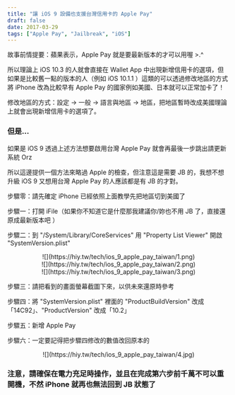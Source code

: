 ```yaml
---
title: "讓 iOS 9 設備也支援台灣信用卡的 Apple Pay"
draft: false
date: 2017-03-29
tags: ["Apple Pay", "Jailbreak", "iOS"]
---
```



故事前情提要：蘋果表示，Apple Pay 就是要最新版本的才可以用喔 >.^

所以理論上 iOS 10.3 的人就會直接在 Wallet App 中出現新增信用卡的選項，但如果是比較舊一點的版本的人（例如 iOS 10.1.1 ）這類的可以透過修改地區的方式將 iPhone 改為比較早有 Apple Pay 的國家例如美國、日本就可以正常加卡了！

<!--more-->


修改地區的方式：設定 -> 一般 -> 語言與地區 -> 地區，把地區暫時改成美國理論上就會出現新增信用卡的選項了。

### 但是...

如果是 iOS 9 透過上述方法想要啟用台灣 Apple Pay 就會再最後一步跳出請更新系統 Orz

所以這邊提供一個方法來略過 Apple 的檢查，但注意這是需要 JB 的，我想不想升級 iOS 9 又想用台灣 Apple Pay 的人應該都是有 JB 的才對。

步驟零：請先確定 iPhone 已經依照上面教學先把地區切到美國了

步驟一：打開 iFile（如果你不知道它是什麼那我建議你/妳也不用 JB 了，直接還原成最新版本吧 ）

步驟二：到 "/System/Library/CoreServices" 用 "Property List Viewer" 開啟 "SystemVersion.plist" 

<center>
![](https://hiy.tw/tech/ios_9_apple_pay_taiwan/1.png)
</center>

<center>
![](https://hiy.tw/tech/ios_9_apple_pay_taiwan/2.png)
</center>

<center>
![](https://hiy.tw/tech/ios_9_apple_pay_taiwan/3.png)
</center>

步驟三：請把看到的畫面螢幕截圖下來，以供未來還原時參考

步驟四：將 "SystemVersion.plist" 裡面的 "ProductBuildVersion" 改成「14C92」、"ProductVersion" 改成「10.2」

步驟五：新增 Apple Pay

步驟六：一定要記得把步驟四修改的數值改回原本的

<center>
![](https://hiy.tw/tech/ios_9_apple_pay_taiwan/4.jpg)
</center>

### 注意，請確保在電力充足時操作，並且在完成第六步前千萬不可以重開機，不然 iPhone 就再也無法回到 JB 狀態了


